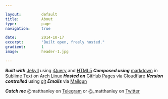 ```yaml
---

layout:			default
title:  		About
type:			page
navigation: 	true

date:   		2014-10-17
excerpt: 		"Built open, freely hosted."
gradient: 		1
image: 			header-1.jpg

---
```


***Built with*** [Jekyll](http://jekyllrb.com/) using [jQuery](https://jquery.com) and [HTML5](http://www.html5rocks.com/) ***Composed using*** [markdown](http://daringfireball.net/projects/markdown/) in [Sublime Text](http://www.sublimetext.com/) on [Arch Linux](https://www.archlinux.org/) ***Hosted on*** [GitHub Pages](https://pages.github.com/) via [Cloudflare](https://www.cloudflare.com/) ***Version controlled*** using [git](http://git-scm.com/) ***Emails*** via [Mailgun](https://mailgun.com)

***Catch me*** @matthanley on [Telegram](https://www.telegram.org) or @_matthanley on [Twitter](https://twitter.com/_matthanley)
